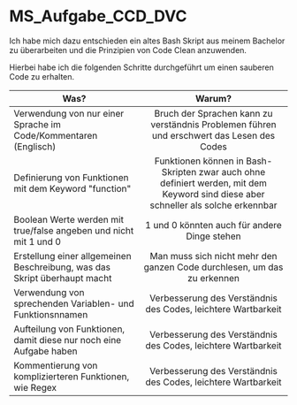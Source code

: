 # MS_Aufgabe_CCD_DVC

Ich habe mich dazu entschieden ein altes Bash Skript aus meinem Bachelor zu überarbeiten und die Prinzipien von Code Clean anzuwenden. 

Hierbei habe ich die folgenden Schritte durchgeführt um einen sauberen Code zu erhalten.

| Was?        | Warum?           | 
| ------------- |:-------------:| 
| Verwendung von nur einer Sprache im Code/Kommentaren (Englisch) | Bruch der Sprachen kann zu verständnis Problemen führen und erschwert das Lesen des Codes  | 
|   Definierung von Funktionen mit dem Keyword "function"   | Funktionen können in Bash-Skripten zwar auch ohne definiert werden, mit dem Keyword sind diese aber schneller als solche erkennbar |      |  
| Boolean Werte werden mit true/false angeben und nicht mit 1 und 0  | 1 und 0 könnten auch für andere Dinge stehen |  
| Erstellung einer allgemeinen Beschreibung, was das Skript überhaupt macht |  Man muss sich nicht mehr den ganzen Code durchlesen, um das zu erkennen | 
| Verwendung von sprechenden Variablen- und Funktionsnnamen | Verbesserung des Verständnis des Codes, leichtere Wartbarkeit |  
| Aufteilung von Funktionen, damit diese nur noch eine Aufgabe haben | Verbesserung des Verständnis des Codes, leichtere Wartbarkeit|
| Kommentierung von komplizierteren Funktionen, wie Regex | Verbesserung des Verständnis des Codes, leichtere Wartbarkeit |


